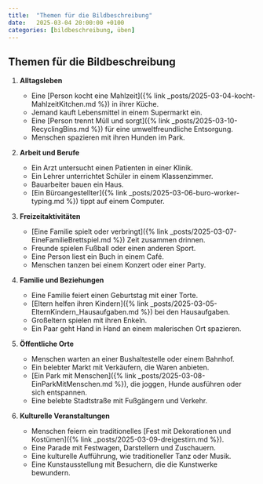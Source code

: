```yaml
---
title:  "Themen für die Bildbeschreibung"
date:   2025-03-04 20:00:00 +0100
categories: [bildbeschreibung, üben]
---
```

## Themen für die Bildbeschreibung

1. **Alltagsleben**
   - Eine [Person kocht eine Mahlzeit]({% link _posts/2025-03-04-kocht-MahlzeitKitchen.md %}) in ihrer Küche.
   - Jemand kauft Lebensmittel in einem Supermarkt ein.
   - Eine [Person trennt Müll und sorgt]({% link _posts/2025-03-10-RecyclingBins.md %}) für eine umweltfreundliche Entsorgung.
   - Menschen spazieren mit ihren Hunden im Park.

2. **Arbeit und Berufe**
   - Ein Arzt untersucht einen Patienten in einer Klinik.
   - Ein Lehrer unterrichtet Schüler in einem Klassenzimmer.
   - Bauarbeiter bauen ein Haus.
   - [Ein Büroangestellter]({% link _posts/2025-03-06-buro-worker-typing.md %}) tippt auf einem Computer.

3. **Freizeitaktivitäten**
   - [Eine Familie spielt oder verbringt]({% link _posts/2025-03-07-EineFamilieBrettspiel.md %}) Zeit zusammen drinnen.
   - Freunde spielen Fußball oder einen anderen Sport.
   - Eine Person liest ein Buch in einem Café.
   - Menschen tanzen bei einem Konzert oder einer Party.

4. **Familie und Beziehungen**
   - Eine Familie feiert einen Geburtstag mit einer Torte.
   - [Eltern helfen ihren Kindern]({% link _posts/2025-03-05-ElternKindern_Hausaufgaben.md %}) bei den Hausaufgaben.
   - Großeltern spielen mit ihren Enkeln.
   - Ein Paar geht Hand in Hand an einem malerischen Ort spazieren.

5. **Öffentliche Orte**
   - Menschen warten an einer Bushaltestelle oder einem Bahnhof.
   - Ein belebter Markt mit Verkäufern, die Waren anbieten.
   - [Ein Park mit Menschen]({% link _posts/2025-03-08-EinParkMitMenschen.md %}), die joggen, Hunde ausführen oder sich entspannen. 
   - Eine belebte Stadtstraße mit Fußgängern und Verkehr.

6. **Kulturelle Veranstaltungen**
   - Menschen feiern ein traditionelles [Fest mit Dekorationen und Kostümen]({% link _posts/2025-03-09-dreigestirn.md %}).
   - Eine Parade mit Festwagen, Darstellern und Zuschauern.
   - Eine kulturelle Aufführung, wie traditioneller Tanz oder Musik.
   - Eine Kunstausstellung mit Besuchern, die die Kunstwerke bewundern.